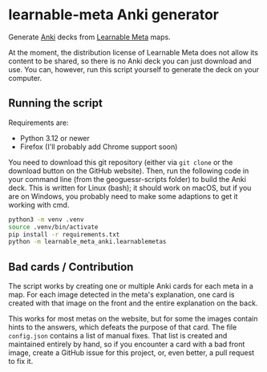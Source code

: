 # learnable-meta Anki generator

Generate [Anki](https://apps.ankiweb.net/) decks from [Learnable Meta](https://geometa-web.pages.dev/) maps.

At the moment, the distribution license of Learnable Meta does not allow its content to be shared, so there is no Anki
deck you can just download and use.
You can, however, run this script yourself to generate the deck on your computer.

## Running the script

Requirements are:
- Python 3.12 or newer
- Firefox (I'll probably add Chrome support soon)

You need to download this git repository (either via `git clone` or the download button on the GitHub website).
Then, run the following code in your command line (from the geoguessr-scripts folder) to build the Anki deck.
This is written for Linux (bash); it should work on macOS, but if you are on Windows, you probably need to make some
adaptions to get it working with cmd.

```bash
python3 -m venv .venv
source .venv/bin/activate
pip install -r requirements.txt
python -m learnable_meta_anki.learnablemetas
```

## Bad cards / Contribution

The script works by creating one or multiple Anki cards for each meta in a map.
For each image detected in the meta's explanation, one card is created with that image on the front and the entire
explanation on the back.

This works for most metas on the website, but for some the images contain hints to the answers, which defeats the
purpose of that card.
The file `config.json` contains a list of manual fixes.
That list is created and maintained entirely by hand, so if you encounter a card with a bad front image, create a GitHub
issue for this project, or, even better, a pull request to fix it.